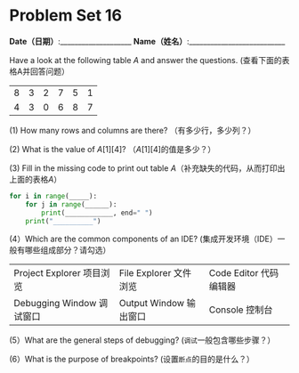 # Problem Set 16
**Date（日期）**:____________________   **Name（姓名）**:___________________________

Have a look at the following table $A$ and answer the questions. (查看下面的表格A并回答问题）

<table>
  <tbody>
    <tr>
      <td>8</td>
      <td>3</td>
      <td>2</td>
      <td>7</td>
      <td>5</td>
      <td>1</td>
    </tr>
    <tr>
      <td>4</td>
      <td>3</td>
      <td>0</td>
      <td>6</td>
      <td>8</td>
      <td>7</td>
    </tr>
  </tbody>
</table>

(1) How many rows and columns are there?  （有多少行，多少列？）

(2) What is the value of $A[1][4]$?  （$A[1][4]$的值是多少？）

(3) Fill in the missing code to print out table $A$（补充缺失的代码，从而打印出上面的表格$A$）

```python
for i in range(_____):
    for j in range(______):
        print(____________, end=" ")
    print("__________")
```

(4）Which are the common components of an IDE? (集成开发环境（IDE）一般有哪些组成部分？请勾选）

<table>
  <tbody>
    <tr>
      <td>Project Explorer 项目浏览</td>
      <td>File Explorer 文件浏览</td>
      <td>Code Editor 代码编辑器</td>
    </tr>
    <tr>
      <td>Debugging Window 调试窗口</td>
      <td>Output Window 输出窗口</td>
      <td>Console 控制台</td>
    </tr>
  </tbody>
</table>

(5）What are the general steps of debugging? (`调试`一般包含哪些步骤？）

(6）What is the purpose of breakpoints? (设置`断点`的目的是什么？）


